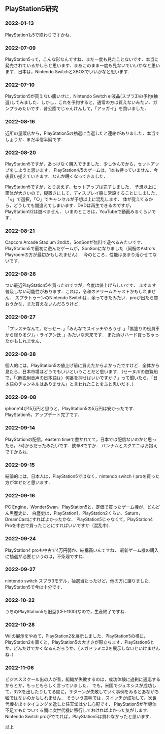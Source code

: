 ## PlayStation5研究

### 2022-01-13

PlayStationも5で終わりですかね．

### 2022-07-09

PlayStation5って，こんな形なんですね．まだ一度も見たことないです．本当に発売されているかしらと思います．まあこのまま一度も見ないでいいかなと思います．日本は，Nintendo SwitchとXBOXでいいかなと思います．

### 2022-07-10

PlayStation5が買えない腹いせに，Nintendo Switch el液晶(スプラ3)の予約(抽選)してみました．しかし，これを予約すると，通常の方は買えないみたい．ガンプラみたいです．昔公園でじゃんけんして，「アッガイ」を買いました．

### 2022-08-16

近所の量販店から，PlayStation5の抽選に当選したと連絡がありました．本当でしょうか．まだ半信半疑です．

### 2022-08-20

PlayStation5ですが，あっけなく購入できました．少し休んでから，セットアップをしようと思います．
PlayStation4/5のゲームは，1本も持っていません．今後買い揃えていきます．なんか眠くなってきました．

PlayStation5ですが，とりあえず，セットアップは完了しました．
予想以上に筐体が大きいので，縦置きにして，ディスプレイ脇に常設することにしました．
「×」で選択，「○」でキャンセルが予想以上に混乱します．
体が覚えてるから，どうしても間違えてしまいます．DVDは再生できるのですが，PlayStation1/2は遊べません．
いまのところは，YouTubeで動画みるくらいです．

### 2022-08-21

Capcom Arcade Stadium 2ndは，SonSonが無料で遊べるみたいです．
PlayStation5で最初に遊んだゲームが，SonSonになりました（同梱のAstro's Playroomの方が最初かもしれません）．
今のところ，性能はあまり活かせてないです．

### 2022-08-26

つい最近PlayStation5を買ったのですが，今度は値上げらしいです．
ますます普及しない可能性があります．これは，令和のドリームキャストかもしれません．
スプラトゥーンのNintendo Switchは，余ってきたみたい．proが出たら買おうかな．また買えないんだろうけど．

### 2022-08-27

「プレステなんて，だっせー．」「みんなでスイッチやろうぜ．」「黒塗りの役員車から降りるジム・ライアン氏．」みたいな未来です．
また負けハード買っちゃったかもしれません．

### 2022-08-28

個人的には，PlayStation5の値上げ前に買えたからよかったですけど．全体から見たら，日本市場はどうでもいいということだと思います．（セーヌ川の遊覧船で，「（解説用音声の日本語は）何番を押せばいいですか？」って聞いたら，「日本語のチャンネルはありません」と言われたことをふと思いだす．）

### 2022-09-08

iphone14が15万円と思うと，PlayStation5の5万円は安かったです．
PlayStation5，アップデート完了です．

### 2022-09-14

PlayStationの配信，eastern timeで書かれてて，日本では配信ないのかと思ったら，7時からだったみたいです．鉄拳8ですか．
バンナムとスクエニはお抱えですからね．

### 2022-09-15

結論的には，日本人は，PlayStation5ではなく，nintendo switch / proを買った方が幸せだと思います．

### 2022-09-16

PC Engine，WonderSwan，PlayStation5と，定価で買ったゲーム機が，どんどん黒歴史に．
白歴史は，PlayStation1，PlayStation2くらい．Saturn，DreamCastにすればよかったかな．
PlayStation5じゃなくて，PlayStation4 Proを中古で買ったことにすればいいですか（混乱中）．

### 2022-09-24

PlayStation4 proも中古で4万円弱か．結構高いんですね．
最新ゲーム機の購入に抽選が必要というのは，不条理ですね．

### 2022-09-27

nintendo switch スプラ3モデル，抽選当たったけど，他の方に譲りました．PlayStation5で今は十分です．

### 2022-10-22

うちのPlayStation5も旧型(CFI-1100)なので，生産終了ですね．

### 2022-10-28

Wiiの展示をやめて，PlayStation2を展示しました．PlayStation5の横に，PlayStation2を置くと，PlayStation5の大きさが際立ちます．PlayStation6とか，どんだけでかくなるんだろうか．（メガドラミニ2を展示しないといけませんね．）

### 2022-11-06

ビジネススクール出の人が昔，組織が失敗するのは，成功体験に過剰に適応するからとか，もっともらしく言っていました．
でも，米国でジュネシスが成功して，32Xを出したりしてる間に，サターンが失敗していく事例をみるとあながち嘘ではないのかもしれません．
そういう意味では，スイッチが成功して，次世代機を出すタイミングを逸した任天堂は少し心配です．
PlayStation5が半導体不足でもたついてる間に次世代機に移行しておければよかった気がします．
Nintendo Switch proがでてれば，PlayStation5は買わなかったと思います．

以上
